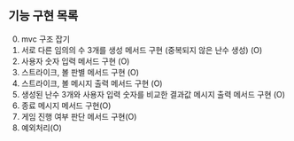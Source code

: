 ## 기능 구현 목록

0. mvc 구조 잡기
1. 서로 다른 임의의 수 3개를 생성 메서드 구현 (중복되지 않은 난수 생성) (O)
2. 사용자 숫자 입력 메서드 구현 (O)
3. 스트라이크, 볼 판별 메서드 구현 (O)
4. 스트라이크, 볼 메시지 출력 메서드 구현 (O)
5. 생성된 난수 3개와 사용자 입력 숫자를 비교한 결과값 메시지 출력 메서드 구현 (O)
6. 종료 메시지 메서드 구현(O)
7. 게임 진행 여부 판단 메서드 구현(O)
8. 예외처리(O)
